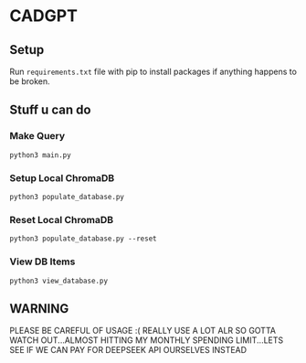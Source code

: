 # CADGPT

## Setup
Run `requirements.txt` file with pip to install packages if anything happens to be broken.

## Stuff u can do

### Make Query

```
python3 main.py
```

### Setup Local ChromaDB

```
python3 populate_database.py 
```

### Reset Local ChromaDB
```
python3 populate_database.py --reset
```
### View DB Items
```
python3 view_database.py
```

## WARNING
PLEASE BE CAREFUL OF USAGE :( REALLY USE A LOT ALR SO GOTTA WATCH OUT...ALMOST HITTING MY MONTHLY SPENDING LIMIT...LETS SEE IF WE CAN PAY FOR DEEPSEEK API OURSELVES INSTEAD
